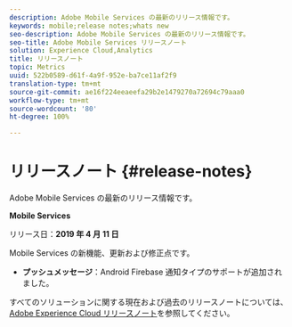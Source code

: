 ```yaml
---
description: Adobe Mobile Services の最新のリリース情報です。
keywords: mobile;release notes;whats new
seo-description: Adobe Mobile Services の最新のリリース情報です。
seo-title: Adobe Mobile Services リリースノート
solution: Experience Cloud,Analytics
title: リリースノート
topic: Metrics
uuid: 522b0589-d61f-4a9f-952e-ba7ce11af2f9
translation-type: tm+mt
source-git-commit: ae16f224eeaeefa29b2e1479270a72694c79aaa0
workflow-type: tm+mt
source-wordcount: '80'
ht-degree: 100%

---
```



# リリースノート {#release-notes}

Adobe Mobile Services の最新のリリース情報です。

**Mobile Services**

リリース日：**2019 年 4 月 11 日**

Mobile Services の新機能、更新および修正点です。

* **プッシュメッセージ**：Android Firebase 通知タイプのサポートが追加されました。

すべてのソリューションに関する現在および過去のリリースノートについては、[Adobe Experience Cloud リリースノート](https://docs.adobe.com/content/help/ja-JP/release-notes/experience-cloud/current.html)を参照してください。
